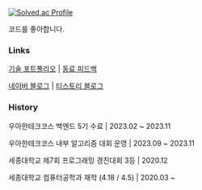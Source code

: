 [![Solved.ac Profile](http://mazassumnida.wtf/api/v2/generate_badge?boj=kokodak)](https://solved.ac/kokodak/)

코드를 좋아합니다.

### Links

[기술 포트폴리오](https://kokodak.notion.site/1089e48beaef42c8b21b0bc5cb83ed59?pvs=4) | [동료 피드백](https://kokodak.notion.site/680a35e4444540b4957c4474e72317f1?pvs=4)

[네이버 블로그](https://blog.naver.com/raylee00) | [티스토리 블로그](https://kokodakadokok.tistory.com/)

### History

우아한테크코스 백엔드 5기 수료 | 2023.02 ~ 2023.11

우아한테크코스 내부 알고리즘 대회 운영 | 2023.09 ~ 2023.11

세종대학교 제7회 프로그래밍 경진대회 3등 | 2020.12

세종대학교 컴퓨터공학과 재학 (4.18 / 4.5) | 2020.03 ~




